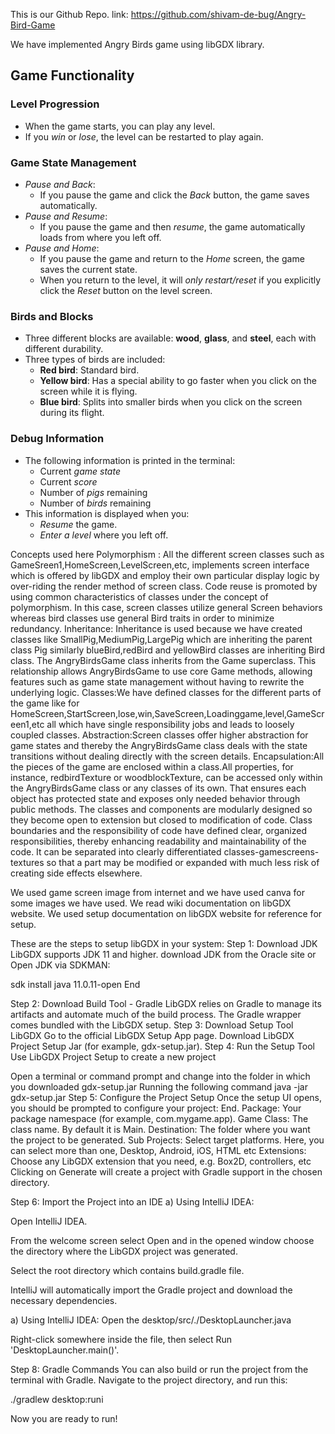 


This is our Github Repo. link: https://github.com/shivam-de-bug/Angry-Bird-Game

We have implemented Angry Birds game using libGDX library.

## Game Functionality

### Level Progression
- When the game starts, you can play any level.
- If you *win* or *lose*, the level can be restarted to play again.

### Game State Management
- *Pause and Back*:
    - If you pause the game and click the *Back* button, the game saves automatically.
- *Pause and Resume*:
    - If you pause the game and then *resume*, the game automatically loads from where you left off.
- *Pause and Home*:
    - If you pause the game and return to the *Home* screen, the game saves the current state.
    - When you return to the level, it will *only restart/reset* if you explicitly click the *Reset* button on the level screen.

### Birds and Blocks
- Three different blocks are available: **wood**, **glass**, and **steel**, each with different durability.
- Three types of birds are included:
    - **Red bird**: Standard bird.
    - **Yellow bird**: Has a special ability to go faster when you click on the screen while it is flying.
    - **Blue bird**: Splits into smaller birds when you click on the screen during its flight.

### Debug Information
- The following information is printed in the terminal:
    - Current *game state*
    - Current *score*
    - Number of *pigs* remaining
    - Number of *birds* remaining
- This information is displayed when you:
    - *Resume* the game.
    - *Enter a level* where you left off.


Concepts used here
Polymorphism : All the different screen classes such as GameSreen1,HomeScreen,LevelScreen,etc, implements screen interface which is offered by libGDX and employ their own particular display logic by over-riding the render method of screen class. Code reuse is promoted by using common characteristics of classes under the concept of polymorphism. In this case, screen classes utilize general Screen behaviors whereas bird classes use general Bird traits in order to minimize redundancy.
Inheritance: Inheritance is used because we have created classes like SmallPig,MediumPig,LargePig which are inheriting the parent class Pig similarly blueBird,redBird and yellowBird classes are inheriting Bird class. The AngryBirdsGame class inherits from the Game superclass. This relationship allows AngryBirdsGame to use core Game methods, allowing features such as game state management without having to rewrite the underlying logic.
Classes:We have defined classes for the different parts of the game like for HomeScreen,StartScreen,lose,win,SaveScreen,Loadinggame,level,GameScreen1,etc all which have single responsibility jobs and leads to loosely coupled classes.
Abstraction:Screen classes offer higher abstraction for game states and thereby the AngryBirdsGame class deals with the state transitions without dealing directly with the screen details.
Encapsulation:All the pieces of the game are enclosed within a class.All properties, for instance, redbirdTexture or woodblockTexture, can be accessed only within the AngryBirdsGame class or any classes of its own. That ensures each object has protected state and exposes only needed behavior through public methods.
The classes and components are modularly designed so they become open to extension but closed to modification of code.
Class boundaries and the responsibility of code have defined clear, organized responsibilities, thereby enhancing readability and maintainability of the code. It can be separated into clearly differentiated classes-gamescreens-textures so that a part may be modified or expanded with much less risk of creating side effects elsewhere.






We used game screen image from internet and we have used canva for some images we have used.
We read wiki documentation on libGDX website. We used setup documentation on libGDX website for reference for setup.

These are the steps to setup libGDX in your system:
Step 1: Download JDK
LibGDX supports JDK 11 and higher.
download JDK from the Oracle site or Open JDK via SDKMAN:

sdk install java 11.0.11-open
End

Step 2: Download Build Tool - Gradle
LibGDX relies on Gradle to manage its artifacts and automate much of the build process. The Gradle wrapper comes bundled with the LibGDX setup.
Step 3: Download Setup Tool LibGDX
Go to the official LibGDX Setup App page.
Download LibGDX Project Setup Jar (for example, gdx-setup.jar).
Step 4: Run the Setup Tool
Use LibGDX Project Setup to create a new project

Open a terminal or command prompt and change into the folder in which you downloaded gdx-setup.jar
Running the following command
java -jar gdx-setup.jar
Step 5: Configure the Project Setup
Once the setup UI opens, you should be prompted to configure your project:
End.
Package: Your package namespace (for example, com.mygame.app).
Game Class: The class name. By default it is Main.
Destination: The folder where you want the project to be generated.
Sub Projects: Select target platforms. Here, you can select more than one, Desktop, Android, iOS, HTML etc
Extensions: Choose any LibGDX extension that you need, e.g. Box2D, controllers, etc
Clicking on Generate will create a project with Gradle support in the chosen directory.

Step 6: Import the Project into an IDE
a) Using IntelliJ IDEA:

Open IntelliJ IDEA.

From the welcome screen select Open and in the opened window choose the directory where the LibGDX project was generated.

Select the root directory which contains build.gradle file.

IntelliJ will automatically import the Gradle project and download the necessary dependencies.

a) Using IntelliJ IDEA:
Open the desktop/src/./DesktopLauncher.java

Right-click somewhere inside the file, then select Run 'DesktopLauncher.main()'.

Step 8: Gradle Commands
You can also build or run the project from the terminal with Gradle. Navigate to the project directory, and run this:

./gradlew desktop:runi


Now you are ready to run!

